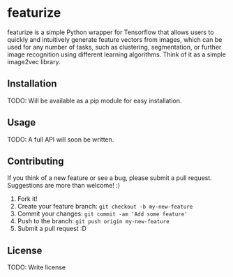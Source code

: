 # featurize

featurize is a simple Python wrapper for Tensorflow that allows users to quickly and intuitively generate feature vectors from images, which can be used for any number of tasks, such as clustering, segmentation, or further image recognition using different learning algorithms. Think of it as a simple image2vec library. 

## Installation

TODO: Will be available as a pip module for easy installation. 

## Usage

TODO: A full API will soon be written. 

## Contributing

If you think of a new feature or see a bug, please submit a pull request. Suggestions are more than welcome! :)

1. Fork it!
2. Create your feature branch: `git checkout -b my-new-feature`
3. Commit your changes: `git commit -am 'Add some feature'`
4. Push to the branch: `git push origin my-new-feature`
5. Submit a pull request :D

## License

TODO: Write license
